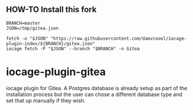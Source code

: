 ## HOW-TO Install this fork

```shell
BRANCH=master
JSON=/tmp/gitea.json

fetch -o "$JSON" "https://raw.githubusercontent.com/damvcoool/iocage-plugin-index/${BRANCH}/gitea.json"
iocage fetch -P "$JSON" --branch "$BRANCH" -n Gitea
```

# iocage-plugin-gitea

iocage plugin for Gitea. A Postgres database is already setup as part of the installation process but the user can chose a different database type and set that up manually if they wish. 
